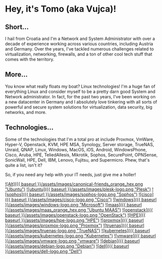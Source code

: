 # Hey, it's Tomo (aka Vujca)!

## Short...
I hail from Croatia and I'm a Network and System Administrator with over a decade of experience working across various countries, including Austria and Germany. Over the years, I've tackled numerous challenges related to virtualization, networking, firewalls, and a ton of other cool tech stuff that comes with the territory.

## More...
You know what really floats my boat? Linux technologies! I'm a huge fan of everything Linux and consider myself to be a pretty darn good System and Network administrator. In fact, for the past two years, I've been working on a new datacenter in Germany and I absolutely love tinkering with all sorts of powerful and secure system solutions for virtualization, data security, big networks, and more.

## Technologies...
Some of the technologies that I'm a total pro at include Proxmox, VmWare, Hyper-V, Openstack, KVM, HPE MSA, Synology, Server storage, TrueNAS, Unraid, QNAP, Linux, Windows, MacOS, iOS, Android, WindowsPhone, Cisco, Aruba, HPE, TeliedAllesis, Mikrotik, Sophos, SecurePoint, OPNSense, SonicWall, HPE, Dell, IBM, Lenovo, Fujitsu, and Supermicro. Phew, that's quite a list, isn't it?

So, if you need any help with your IT needs, just give me a holler!

[![Alt]({{ baseurl }}/assets/images/canonical-friends_orange_hex.png "Ubuntu")](https://ubuntu.com)
[![ubuntu]({{ baseurl }}/assets/images/plesk-logo.png "Plesk")](https://plesk.com)
[![sophos]({{ baseurl }}/assets/images/sophos-logo.png "Sophos")](https://sophos.com)
[![cisco]({{ baseurl }}/assets/images/cisco-logo.png "Cisco")](https://cisco.com)
[![windows]({{ baseurl }}/assets/images/windows-logo.png "Microsoft")](https://microsoft.com)
[![maas]({{ baseurl }}/assets/images/maas_orange_hex.png "Ubuntu MAAS")](https://maas.io)
[![openstack]({{ baseurl }}/assets/images/openstack-logo.png "OpenStack")](https://openstack.org)
[![HPE]({{ baseurl }}/assets/images/hpe-logo.png "HPE")](https://hpe.com)
[![proxmox]({{ baseurl }}/assets/images/proxmox-logo.png "Proxmox")](https://proxmox.com)
[![truenas]({{ baseurl }}/assets/images/truenas-logo.png "TrueNAS")](https://truenas.com)
[![kubernetes]({{ baseurl }}/assets/images/kubernetes-logo.png "Kubernetes")](https://kubernetes.io)
[![vmware]({{ baseurl }}/assets/images/vmware-logo.png "vmware")](https://vmware.com)
[![debian]({{ baseurl }}/assets/images/debian-logo.png "Debian")](https://debian.org)
[![dell]({{ baseurl }}/assets/images/dell-logo.png "Dell")](https://dell.com)